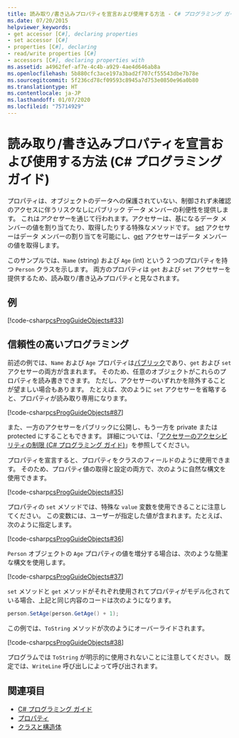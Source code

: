 ```yaml
---
title: 読み取り/書き込みプロパティを宣言および使用する方法 - C# プログラミング ガイド
ms.date: 07/20/2015
helpviewer_keywords:
- get accessor [C#], declaring properties
- set accessor [C#]
- properties [C#], declaring
- read/write properties [C#]
- accessors [C#], declaring properties with
ms.assetid: a4962fef-af7e-4c4b-a929-4ae4d646ab8a
ms.openlocfilehash: 5b880cfc3ace197a3bad2f707cf55543dbe7b78e
ms.sourcegitcommit: 5f236cd78cf09593c8945a7d753e0850e96a0b80
ms.translationtype: HT
ms.contentlocale: ja-JP
ms.lasthandoff: 01/07/2020
ms.locfileid: "75714929"
---
```

# <a name="how-to-declare-and-use-read-write-properties-c-programming-guide"></a>読み取り/書き込みプロパティを宣言および使用する方法 (C# プログラミング ガイド)
プロパティは、オブジェクトのデータへの保護されていない、制御されず未確認のアクセスに伴うリスクなしにパブリック データ メンバーの利便性を提供します。 これは*アクセサー*を通じて行われます。アクセサーは、基になるデータ メンバーの値を割り当てたり、取得したりする特殊なメソッドです。 [set](../../language-reference/keywords/set.md) アクセサーはデータ メンバーの割り当てを可能にし、[get](../../language-reference/keywords/get.md) アクセサーはデータ メンバーの値を取得します。  
  
 このサンプルでは、`Name` (string) および `Age` (int) という 2 つのプロパティを持つ `Person` クラスを示します。 両方のプロパティは `get` および `set` アクセサーを提供するため、読み取り/書き込みプロパティと見なされます。  
  
## <a name="example"></a>例  
 [!code-csharp[csProgGuideObjects#33](~/samples/snippets/csharp/VS_Snippets_VBCSharp/csProgGuideObjects/CS/Objects.cs#33)]  
  
## <a name="robust-programming"></a>信頼性の高いプログラミング  
 前述の例では、`Name` および `Age` プロパティは[パブリック](../../language-reference/keywords/public.md)であり、`get` および `set` アクセサーの両方が含まれます。 そのため、任意のオブジェクトがこれらのプロパティを読み書きできます。 ただし、アクセサーのいずれかを除外することが望ましい場合もあります。 たとえば、次のように `set` アクセサーを省略すると、プロパティが読み取り専用になります。  
  
 [!code-csharp[csProgGuideObjects#87](~/samples/snippets/csharp/VS_Snippets_VBCSharp/csProgGuideObjects/CS/Objects.cs#87)]  
  
 また、一方のアクセサーをパブリックに公開し、もう一方を private または protected にすることもできます。 詳細については、「[アクセサーのアクセシビリティの制限 (C# プログラミング ガイド)](./restricting-accessor-accessibility.md)」を参照してください。  
  
 プロパティを宣言すると、プロパティをクラスのフィールドのように使用できます。 そのため、プロパティ値の取得と設定の両方で、次のように自然な構文を使用できます。  
  
 [!code-csharp[csProgGuideObjects#35](~/samples/snippets/csharp/VS_Snippets_VBCSharp/csProgGuideObjects/CS/Objects.cs#35)]  
  
 プロパティの `set` メソッドでは、特殊な `value` 変数を使用できることに注意してください。 この変数には、ユーザーが指定した値が含まれます。たとえば、次のように指定します。  
  
 [!code-csharp[csProgGuideObjects#36](~/samples/snippets/csharp/VS_Snippets_VBCSharp/csProgGuideObjects/CS/Objects.cs#36)]  
  
 `Person` オブジェクトの `Age` プロパティの値を増分する場合は、次のような簡潔な構文を使用します。  
  
 [!code-csharp[csProgGuideObjects#37](~/samples/snippets/csharp/VS_Snippets_VBCSharp/csProgGuideObjects/CS/Objects.cs#37)]  
  
 `set` メソッドと `get` メソッドがそれぞれ使用されてプロパティがモデル化されている場合、上記と同じ内容のコードは次のようになります。  
  
```csharp  
person.SetAge(person.GetAge() + 1);   
```  
  
 この例では、`ToString` メソッドが次のようにオーバーライドされます。  
  
 [!code-csharp[csProgGuideObjects#38](~/samples/snippets/csharp/VS_Snippets_VBCSharp/csProgGuideObjects/CS/Objects.cs#38)]  
  
 プログラムでは `ToString` が明示的に使用されないことに注意してください。 既定では、`WriteLine` 呼び出しによって呼び出されます。  
  
## <a name="see-also"></a>関連項目

- [C# プログラミング ガイド](../index.md)
- [プロパティ](./properties.md)
- [クラスと構造体](./index.md)
